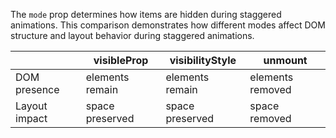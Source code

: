 The `mode` prop determines how items are hidden during staggered animations.
This comparison demonstrates how different modes affect DOM structure and layout behavior during staggered animations.

|               | visibleProp     | visibilityStyle | unmount          |
| ------------- | --------------- | --------------- | ---------------- |
| DOM presence  | elements remain | elements remain | elements removed |
| Layout impact | space preserved | space preserved | space removed    |
